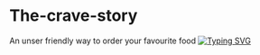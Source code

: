 # The-crave-story
An unser friendly way to order your favourite food
[![Typing SVG](https://readme-typing-svg.herokuapp.com?font=Fira+Code&pause=1000&width=435&lines=Welcome+to+Crave+Story;This+is+an+web+app+created+to+;order+your+food;%26+in+an+user+friendly+manner)](https://git.io/typing-svg)
